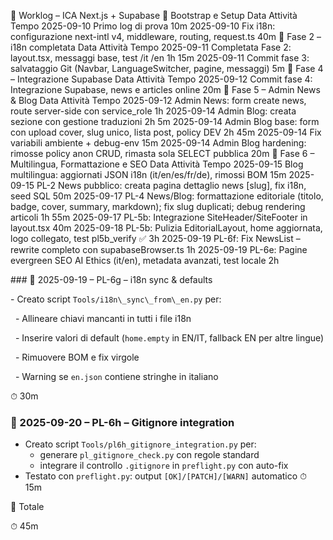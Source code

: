 📑 Worklog – ICA Next.js + Supabase
🔹 Bootstrap e Setup
Data	Attività	Tempo
2025-09-10	Primo log di prova	10m
2025-09-10	Fix i18n: configurazione next-intl v4, middleware, routing, request.ts	40m
🔹 Fase 2 – i18n completata
Data	Attività	Tempo
2025-09-11	Completata Fase 2: layout.tsx, messaggi base, test /it /en	1h 15m
2025-09-11	Commit fase 3: salvataggio Git (Navbar, LanguageSwitcher, pagine, messaggi)	5m
🔹 Fase 4 – Integrazione Supabase
Data	Attività	Tempo
2025-09-12	Commit fase 4: Integrazione Supabase, news e articles online	20m
🔹 Fase 5 – Admin News \& Blog
Data	Attività	Tempo
2025-09-12	Admin News: form create news, route server-side con service\_role	1h
2025-09-14	Admin Blog: creata sezione con gestione traduzioni	2h 5m
2025-09-14	Admin Blog base: form con upload cover, slug unico, lista post, policy DEV	2h 45m
2025-09-14	Fix variabili ambiente + debug-env	15m
2025-09-14	Admin Blog hardening: rimosse policy anon CRUD, rimasta sola SELECT pubblica	20m
🔹 Fase 6 – Multilingua, Formattazione e SEO
Data	Attività	Tempo
2025-09-15	Blog multilingua: aggiornati JSON i18n (it/en/es/fr/de), rimossi BOM	15m
2025-09-15	PL-2 News pubblico: creata pagina dettaglio news \[slug], fix i18n, seed SQL	50m
2025-09-17	PL-4 News/Blog: formattazione editoriale (titolo, badge, cover, summary, markdown); fix slug duplicati; debug rendering articoli	1h 55m
2025-09-17	PL-5b: Integrazione SiteHeader/SiteFooter in layout.tsx	40m
2025-09-18	PL-5b: Pulizia EditorialLayout, home aggiornata, logo collegato, test pl5b\_verify ✅	3h
2025-09-19	PL-6f: Fix NewsList – rewrite completo con supabaseBrowser.ts	1h
2025-09-19	PL-6e: Pagine evergreen SEO AI Ethics (it/en), metadata avanzati, test locale	2h

\### 📌 2025-09-19 – PL-6g – i18n sync \& defaults

\- Creato script `Tools/i18n\_sync\_from\_en.py` per:

&nbsp; - Allineare chiavi mancanti in tutti i file i18n

&nbsp; - Inserire valori di default (`home.empty` in EN/IT, fallback EN per altre lingue)

&nbsp; - Rimuovere BOM e fix virgole

&nbsp; - Warning se `en.json` contiene stringhe in italiano  

⏱ 30m

### 📌 2025-09-20 – PL-6h – Gitignore integration
- Creato script `Tools/pl6h_gitignore_integration.py` per:
  - generare `pl_gitignore_check.py` con regole standard
  - integrare il controllo `.gitignore` in `preflight.py` con auto-fix
- Testato con `preflight.py`: output `[OK]/[PATCH]/[WARN]` automatico
⏱ 15m

🔹 Totale

⏱ 45m
